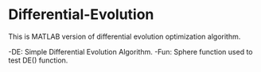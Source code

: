 # Differential-Evolution
This is MATLAB version of differential evolution optimization algorithm.

-DE: Simple Differential Evolution Algorithm.
-Fun: Sphere function used to test DE() function.
